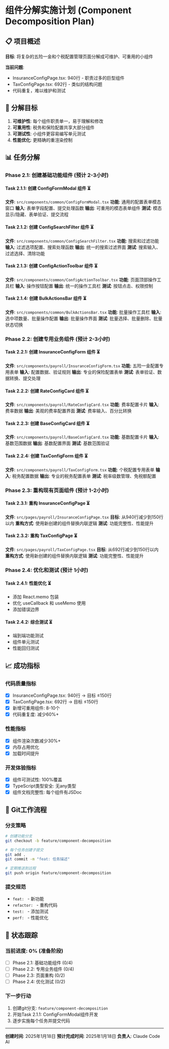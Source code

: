 # 组件分解实施计划 (Component Decomposition Plan)

## 📋 项目概述
**目标**: 将复杂的五险一金和个税配置管理页面分解成可维护、可重用的小组件

**当前问题**:
- InsuranceConfigPage.tsx: 940行 - 职责过多的巨型组件
- TaxConfigPage.tsx: 692行 - 类似的结构问题
- 代码重复，难以维护和测试

## 🎯 分解目标
1. **可维护性**: 每个组件职责单一，易于理解和修改
2. **可重用性**: 税务和保险配置共享大部分组件
3. **可测试性**: 小组件更容易编写单元测试
4. **性能优化**: 更精确的重渲染控制

## 📊 任务分解

### Phase 2.1: 创建基础功能组件 (预计 2-3小时)

#### Task 2.1.1: 创建 ConfigFormModal 组件 ⏳
**文件**: `src/components/common/ConfigFormModal.tsx`
**功能**: 通用的配置表单模态窗口
**输入**: 表单字段配置、提交处理函数
**输出**: 可重用的模态表单组件
**测试**: 模态显示/隐藏、表单验证、提交流程

#### Task 2.1.2: 创建 ConfigSearchFilter 组件 ⏳
**文件**: `src/components/common/ConfigSearchFilter.tsx`
**功能**: 搜索和过滤功能
**输入**: 过滤选项配置、搜索处理函数
**输出**: 统一的搜索过滤界面
**测试**: 搜索输入、过滤选择、清除功能

#### Task 2.1.3: 创建 ConfigActionToolbar 组件 ⏳
**文件**: `src/components/common/ConfigActionToolbar.tsx`
**功能**: 页面顶部操作工具栏
**输入**: 操作按钮配置
**输出**: 统一的操作工具栏
**测试**: 按钮点击、权限控制

#### Task 2.1.4: 创建 BulkActionsBar 组件 ⏳
**文件**: `src/components/common/BulkActionsBar.tsx`
**功能**: 批量操作工具栏
**输入**: 选中项数量、批量操作配置
**输出**: 批量操作界面
**测试**: 批量选择、批量删除、批量状态切换

### Phase 2.2: 创建专用业务组件 (预计 2-3小时)

#### Task 2.2.1: 创建 InsuranceConfigForm 组件 ⏳
**文件**: `src/components/payroll/InsuranceConfigForm.tsx`
**功能**: 五险一金配置专用表单
**输入**: 配置数据、验证规则
**输出**: 专业的保险配置表单
**测试**: 表单验证、数据转换、提交处理

#### Task 2.2.2: 创建 RateConfigCard 组件 ⏳
**文件**: `src/components/payroll/RateConfigCard.tsx`
**功能**: 费率配置卡片
**输入**: 费率数据
**输出**: 美观的费率配置界面
**测试**: 费率输入、百分比转换

#### Task 2.2.3: 创建 BaseConfigCard 组件 ⏳
**文件**: `src/components/payroll/BaseConfigCard.tsx`
**功能**: 基数配置卡片
**输入**: 基数范围数据
**输出**: 基数配置界面
**测试**: 基数范围验证

#### Task 2.2.4: 创建 TaxConfigForm 组件 ⏳
**文件**: `src/components/payroll/TaxConfigForm.tsx`
**功能**: 个税配置专用表单
**输入**: 税务配置数据
**输出**: 专业的税务配置表单
**测试**: 税率级数管理、免税额配置

### Phase 2.3: 重构现有页面组件 (预计 1-2小时)

#### Task 2.3.1: 重构 InsuranceConfigPage ⏳
**文件**: `src/pages/payroll/InsuranceConfigPage.tsx`
**目标**: 从940行减少到150行以内
**重构方式**: 使用新创建的组件替换内联逻辑
**测试**: 功能完整性、性能提升

#### Task 2.3.2: 重构 TaxConfigPage ⏳
**文件**: `src/pages/payroll/TaxConfigPage.tsx`
**目标**: 从692行减少到150行以内
**重构方式**: 使用新创建的组件替换内联逻辑
**测试**: 功能完整性、性能提升

### Phase 2.4: 优化和测试 (预计 1小时)

#### Task 2.4.1: 性能优化 ⏳
- 添加 React.memo 包装
- 优化 useCallback 和 useMemo 使用
- 添加错误边界

#### Task 2.4.2: 综合测试 ⏳
- 端到端功能测试
- 组件单元测试
- 性能回归测试

## 📈 成功指标

### 代码质量指标
- [x] InsuranceConfigPage.tsx: 940行 → 目标 ≤150行
- [x] TaxConfigPage.tsx: 692行 → 目标 ≤150行
- [x] 新增可重用组件: 8-10个
- [x] 代码重复度: 减少60%+

### 性能指标
- [x] 组件渲染次数减少30%+
- [x] 内存占用优化
- [x] 加载时间提升

### 开发体验指标
- [x] 组件可测试性: 100%覆盖
- [x] TypeScript类型安全: 无any类型
- [x] 组件文档完整性: 每个组件有JSDoc

## 🔄 Git工作流程

### 分支策略
```bash
# 创建功能分支
git checkout -b feature/component-decomposition

# 每个任务创建子提交
git add .
git commit -m "feat: 任务描述"

# 定期推送到远程
git push origin feature/component-decomposition
```

### 提交规范
- `feat: ` - 新功能
- `refactor: ` - 重构代码
- `test: ` - 添加测试
- `perf: ` - 性能优化

## 📝 状态跟踪

### 当前进度: 0% (准备阶段)
- [ ] Phase 2.1: 基础功能组件 (0/4)
- [ ] Phase 2.2: 专用业务组件 (0/4)  
- [ ] Phase 2.3: 页面重构 (0/2)
- [ ] Phase 2.4: 优化测试 (0/2)

### 下一步行动
1. 创建git分支: `feature/component-decomposition`
2. 开始Task 2.1.1: ConfigFormModal组件开发
3. 逐步实施每个任务并提交代码

---
**创建时间**: 2025年1月18日
**预计完成时间**: 2025年1月18日
**负责人**: Claude Code AI